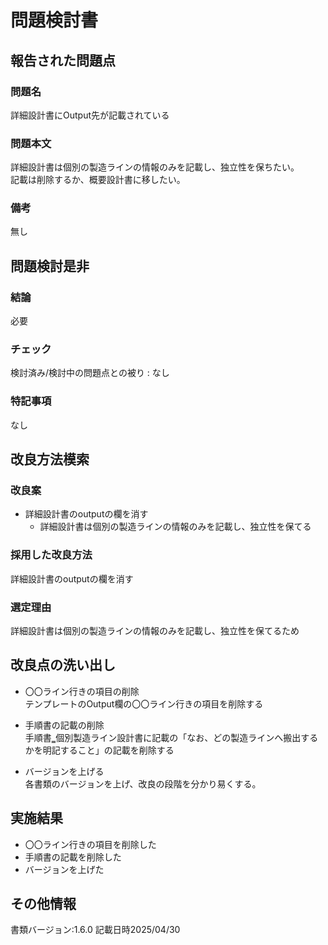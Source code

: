 # 問題検討書

## 報告された問題点
### 問題名
詳細設計書にOutput先が記載されている

### 問題本文
詳細設計書は個別の製造ラインの情報のみを記載し、独立性を保ちたい。  
記載は削除するか、概要設計書に移したい。

### 備考
無し

## 問題検討是非
### 結論
必要
### チェック
検討済み/検討中の問題点との被り : なし
### 特記事項
なし

## 改良方法模索
### 改良案
- 詳細設計書のoutputの欄を消す
    - 詳細設計書は個別の製造ラインの情報のみを記載し、独立性を保てる

### 採用した改良方法
詳細設計書のoutputの欄を消す
### 選定理由
詳細設計書は個別の製造ラインの情報のみを記載し、独立性を保てるため

## 改良点の洗い出し
- 〇〇ライン行きの項目の削除  
    テンプレートのOutput欄の〇〇ライン行きの項目を削除する

- 手順書の記載の削除  
    手順書‗個別製造ライン設計書に記載の「なお、どの製造ラインへ搬出するかを明記すること」の記載を削除する

- バージョンを上げる  
    各書類のバージョンを上げ、改良の段階を分かり易くする。

## 実施結果
- 〇〇ライン行きの項目を削除した
- 手順書の記載を削除した
- バージョンを上げた

## その他情報
書類バージョン:1.6.0
記載日時2025/04/30
